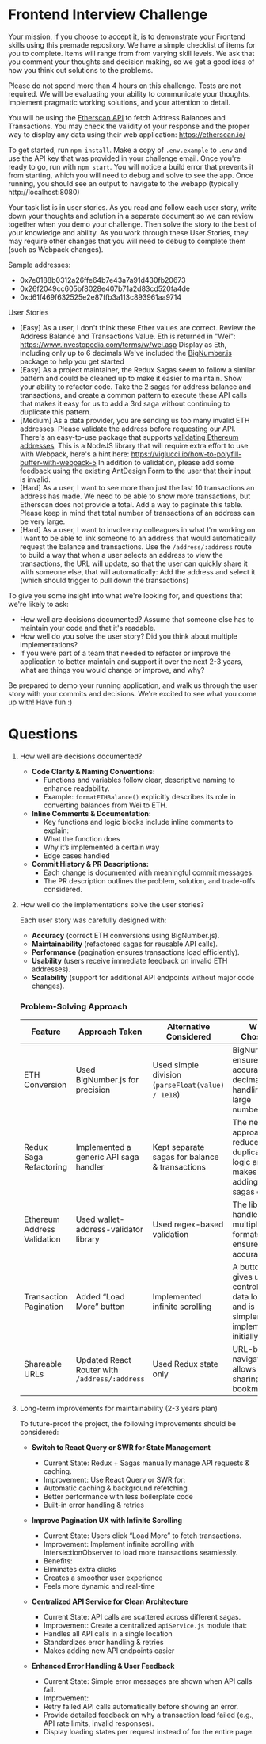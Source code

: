 # Frontend Interview Challenge

Your mission, if you choose to accept it, is to demonstrate your Frontend skills using this premade repository.
We have a simple checklist of items for you to complete.
Items will range from from varying skill levels.
We ask that you comment your thoughts and decision making, so we get a good idea of how you think out solutions to the problems.

Please do not spend more than 4 hours on this challenge. Tests are not required. We will be evaluating your ability to communicate your thoughts, implement pragmatic working solutions, and your attention to detail. 

You will be using the [Etherscan API](https://docs.etherscan.io/api-endpoints/accounts) to fetch Address Balances and Transactions.
You may check the validity of your response and the proper way to display any data using their web application: https://etherscan.io/

To get started, run `npm install`.
Make a copy of `.env.example` to `.env` and use the API key that was provided in your challenge email.
Once you're ready to go, run with `npm start`.
You will notice a build error that prevents it from starting, which you will need to debug and solve to see the app.
Once running, you should see an output to navigate to the webapp (typically http://localhost:8080)

Your task list is in user stories.
As you read and follow each user story, write down your thoughts and solution in a separate document so we can review together when you demo your challenge. Then solve the story to the best of your knowledge and ability.
As you work through these User Stories, they may require other changes that you will need to debug to complete them (such as Webpack changes).

Sample addresses:

- 0x7e0188b0312a26ffe64b7e43a7a91d430fb20673
- 0x26f2049cc605bf8028e407b71a2d83cd520fa4de
- 0xd61f469f632525e2e87ffb3a113c893961aa9714

User Stories

- [Easy] As a user, I don't think these Ether values are correct.
  Review the Address Balance and Transactions Value.
  Eth is returned in "Wei": https://www.investopedia.com/terms/w/wei.asp
  Display as Eth, including only up to 6 decimals
  We've included the [BigNumber.js](https://github.com/MikeMcl/bignumber.js) package to help you get started
- [Easy] As a project maintainer, the Redux Sagas seem to follow a similar pattern and could be cleaned up to make it easier to maintain.
  Show your ability to refactor code.
  Take the 2 sagas for address balance and transactions, and create a common pattern to execute these API calls that makes it easy for us to add a 3rd saga without continuing to duplicate this pattern.
- [Medium] As a data provider, you are sending us too many invalid ETH addresses. Please validate the address before requesting our API.
  There's an easy-to-use package that supports [validating Ethereum addresses](https://www.npmjs.com/package/multicoin-address-validator). This is a NodeJS library that will require extra effort to use with Webpack, here's a hint here: https://viglucci.io/how-to-polyfill-buffer-with-webpack-5
  In addition to validation, please add some feedback using the existing AntDesign Form to the user that their input is invalid.
- [Hard] As a user, I want to see more than just the last 10 transactions an address has made.
  We need to be able to show more transactions, but Etherscan does not provide a total.
  Add a way to paginate this table.
  Please keep in mind that total number of transactions of an address can be very large.
- [Hard] As a user, I want to involve my colleagues in what I'm working on. I want to be able to link someone to an address that would automatically request the balance and transactions.
  Use the `/address/:address` route to build a way that when a user selects an address to view the transactions, the URL will update, so that the user can quickly share it with someone else, that will automatically: Add the address and select it (which should trigger to pull down the transactions)

To give you some insight into what we're looking for, and questions that we're likely to ask:

- How well are decisions documented? Assume that someone else has to maintain your code and that it's readable.
- How well do you solve the user story? Did you think about multiple implementations?
- If you were part of a team that needed to refactor or improve the application to better maintain and support it over the next 2-3 years, what are things you would change or improve, and why?

Be prepared to demo your running application, and walk us through the user story with your commits and decisions. We're excited to see what you come up with! Have fun :)


# Questions

1. How well are decisions documented?
	- **Code Clarity & Naming Conventions:**
		- Functions and variables follow clear, descriptive naming to enhance readability.
		- Example: `formatETHBalance()` explicitly describes its role in converting balances from Wei to ETH.
	- **Inline Comments & Documentation:**
		- Key functions and logic blocks include inline comments to explain:
		 - What the function does
		 - Why it’s implemented a certain way
		 - Edge cases handled
	- **Commit History & PR Descriptions:**
		- Each change is documented with meaningful commit messages.
		- The PR description outlines the problem, solution, and trade-offs considered.

2. How well do the implementations solve the user stories?

	Each user story was carefully designed with:
	- **Accuracy** (correct ETH conversions using BigNumber.js).
	- **Maintainability** (refactored sagas for reusable API calls).
	- **Performance** (pagination ensures transactions load efficiently).
	- **Usability** (users receive immediate feedback on invalid ETH addresses).
	- **Scalability** (support for additional API endpoints without major code changes).

	### Problem-Solving Approach

	| Feature                     | Approach Taken                              | Alternative Considered                       | Why Chosen?                                                                 |
	|-----------------------------|---------------------------------------------|---------------------------------------------|----------------------------------------------------------------------------|
	| ETH Conversion              | Used BigNumber.js for precision             | Used simple division (`parseFloat(value) / 1e18`) | BigNumber.js ensures accurate decimal handling for large numbers.            |
	| Redux Saga Refactoring      | Implemented a generic API saga handler      | Kept separate sagas for balance & transactions | The new approach reduces duplicate logic and makes adding new sagas easier. |
	| Ethereum Address Validation | Used wallet-address-validator library       | Used regex-based validation                 | The library handles multiple ETH formats and ensures accuracy.              |
	| Transaction Pagination      | Added “Load More” button                    | Implemented infinite scrolling              | A button gives users control over data loading and is simpler to implement initially. |
	| Shareable URLs              | Updated React Router with `/address/:address` | Used Redux state only                       | URL-based navigation allows easy sharing & bookmarking.                     |

3. Long-term improvements for maintainability (2-3 years plan)

	To future-proof the project, the following improvements should be considered:

	- **Switch to React Query or SWR for State Management**
		- Current State: Redux + Sagas manually manage API requests & caching.
		- Improvement: Use React Query or SWR for:
		 - Automatic caching & background refetching
		 - Better performance with less boilerplate code
		 - Built-in error handling & retries

	- **Improve Pagination UX with Infinite Scrolling**
		- Current State: Users click “Load More” to fetch transactions.
		- Improvement: Implement infinite scrolling with IntersectionObserver to load more transactions seamlessly.
		- Benefits:
		 - Eliminates extra clicks
		 - Creates a smoother user experience
		 - Feels more dynamic and real-time

	- **Centralized API Service for Clean Architecture**
		- Current State: API calls are scattered across different sagas.
		- Improvement: Create a centralized `apiService.js` module that:
		 - Handles all API calls in a single location
		 - Standardizes error handling & retries
		 - Makes adding new API endpoints easier

	- **Enhanced Error Handling & User Feedback**
		- Current State: Simple error messages are shown when API calls fail.
		- Improvement:
		 - Retry failed API calls automatically before showing an error.
		 - Provide detailed feedback on why a transaction load failed (e.g., API rate limits, invalid responses).
		 - Display loading states per request instead of for the entire page.

